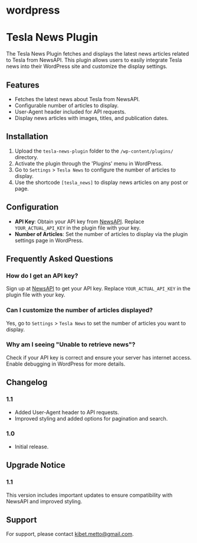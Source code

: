 # wordpress

# Tesla News Plugin

The Tesla News Plugin fetches and displays the latest news articles related to Tesla from NewsAPI. This plugin allows users to easily integrate Tesla news into their WordPress site and customize the display settings.

## Features

- Fetches the latest news about Tesla from NewsAPI.
- Configurable number of articles to display.
- User-Agent header included for API requests.
- Display news articles with images, titles, and publication dates.

## Installation

1. Upload the `tesla-news-plugin` folder to the `/wp-content/plugins/` directory.
2. Activate the plugin through the 'Plugins' menu in WordPress.
3. Go to `Settings` > `Tesla News` to configure the number of articles to display.
4. Use the shortcode `[tesla_news]` to display news articles on any post or page.

## Configuration

- **API Key**: Obtain your API key from [NewsAPI](https://newsapi.org/). Replace `YOUR_ACTUAL_API_KEY` in the plugin file with your key.
- **Number of Articles**: Set the number of articles to display via the plugin settings page in WordPress.

## Frequently Asked Questions

### How do I get an API key?

Sign up at [NewsAPI](https://newsapi.org/) to get your API key. Replace `YOUR_ACTUAL_API_KEY` in the plugin file with your key.

### Can I customize the number of articles displayed?

Yes, go to `Settings` > `Tesla News` to set the number of articles you want to display.

### Why am I seeing "Unable to retrieve news"?

Check if your API key is correct and ensure your server has internet access. Enable debugging in WordPress for more details.

## Changelog

### 1.1

- Added User-Agent header to API requests.
- Improved styling and added options for pagination and search.

### 1.0

- Initial release.

## Upgrade Notice

### 1.1

This version includes important updates to ensure compatibility with NewsAPI and improved styling.

## Support

For support, please contact [kibet.metto@gmail.com](mailto:kibet.metto@gmail.com).
